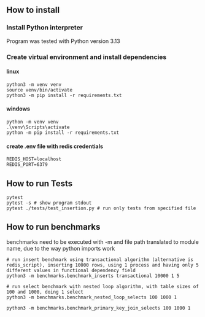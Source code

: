## How to install
### Install Python interpreter
Program was tested with Python version 3.13

### Create virtual environment and install dependencies
#### linux
```
python3 -m venv venv
source venv/bin/activate
python3 -m pip install -r requirements.txt
```
#### windows
```
python -m venv venv
.\venv\Scripts\activate
python -m pip install -r requirements.txt
```

#### create .env file with redis credentials
```
REDIS_HOST=localhost
REDIS_PORT=6379
```

## How to run Tests
```
pytest 
pytest -s # show program stdout
pytest ./tests/test_insertion.py # run only tests from specified file 
```
## How to run benchmarks
benchmarks need to be executed with -m and file path translated to module name, due to the way python imports work  
```
# run insert benchmark using transactional algorithm (alternative is redis_script), inserting 10000 rows, using 1 process and having only 5 different values in functional dependency field
python3 -m benchmarks.benchmark_inserts transactional 10000 1 5 

# run select benchmark with nested loop algorithm, with table sizes of 100 and 1000, doing 1 select
python3 -m benchmarks.benchmark_nested_loop_selects 100 1000 1

python3 -m benchmarks.benchmark_primary_key_join_selects 100 1000 1
```
